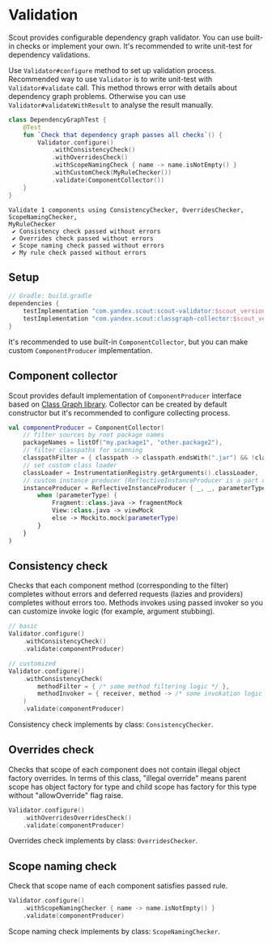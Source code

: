 # Validation

Scout provides configurable dependency graph validator. You can use built-in checks or 
implement your own. It's recommended to write unit-test for dependency validations.

Use `Validator#configure` method to set up validation process. Recommended way to use 
`Validator` is to write unit-test with `Validator#validate` call. This method throws error 
with details about dependency graph problems. Otherwise you can use 
`Validator#validateWithResult` to analyse the result manually. 

```kotlin
class DependencyGraphTest {
    @Test
    fun `Check that dependency graph passes all checks`() {
        Validator.configure()
            .withConsistencyCheck()
            .withOverridesCheck()
            .withScopeNamingCheck { name -> name.isNotEmpty() }
            .withCustomCheck(MyRuleChecker())
            .validate(ComponentCollector())
    }
}
```

```
Validate 1 components using ConsistencyChecker, OverridesChecker, ScopeNamingChecker, 
MyRuleChecker
 ✔ Consistency check passed without errors
 ✔ Overrides check passed without errors
 ✔ Scope naming check passed without errors
 ✔ My rule check passed without errors
```

## Setup

```groovy
// Gradle: build.gradle
dependencies {
    testImplementation "com.yandex.scout:scout-validator:$scout_version" // required: validator and built-in checkers
    testImplementation "com.yandex.scout:classgraph-collector:$scout_version" // optional: built-in component collector
}
```

It's recommended to use built-in `ComponentCollector`, but you can make custom 
`ComponentProducer` implementation.

## Component collector

Scout provides default implementation of `ComponentProducer` interface based on [Class Graph 
library](https://github.com/classgraph/classgraph). Collector can be created by default 
constructor but it's recommended to configure collecting process.

```kotlin
val componentProducer = ComponentCollector(
    // filter sources by root package names
    packageNames = listOf("my.package1", "other.package2"),
    // filter classpaths for scanning
    classpathFilter = { classpath -> classpath.endsWith(".jar") && !classpath.endsWith("/res.jar") },
    // set custom class loader
    classLoader = InstrumentationRegistry.getArguments().classLoader,
    // custom instance producer (ReflectiveInstanceProducer is a part of 
    instanceProducer = ReflectiveInstanceProducer { _, _, parameterType ->
        when (parameterType) {
            Fragment::class.java -> fragmentMock
            View::class.java -> viewMock
            else -> Mockito.mock(parameterType)
        }
    }
)
```

## Consistency check

Checks that each component method (corresponding to the filter) completes without errors and 
deferred requests (lazies and providers) completes without errors too. Methods invokes using 
passed invoker so you can customize invoke logic (for example, argument stubbing).

```kotlin
// basic
Validator.configure()
    .withConsistencyCheck()
    .validate(componentProducer)

// customized
Validator.configure()
    .withConsistencyCheck(
        methodFilter = { /* some method filtering logic */ },
        methodInvoker = { receiver, method -> /* some invokation logic */ }
    )
    .validate(componentProducer)
```

Consistency check implements by class: `ConsistencyChecker`.

## Overrides check

Checks that scope of each component does not contain illegal object factory overrides. In 
terms of this class, "illegal override" means parent scope has object factory for type and 
child scope has factory for this type without "allowOverride" flag raise.

```kotlin
Validator.configure()
    .withOverridesOverridesCheck()
    .validate(componentProducer)
```

Overrides check implements by class: `OverridesChecker`.

## Scope naming check

Check that scope name of each component satisfies passed rule.

```kotlin
Validator.configure()
    .withScopeNamingChecker { name -> name.isNotEmpty() }
    .validate(componentProducer)
```

Scope naming check implements by class: `ScopeNamingChecker`.

